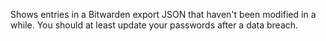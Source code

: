 Shows entries in a Bitwarden export JSON that haven't been modified in a while. You
should at least update your passwords after a data breach.
